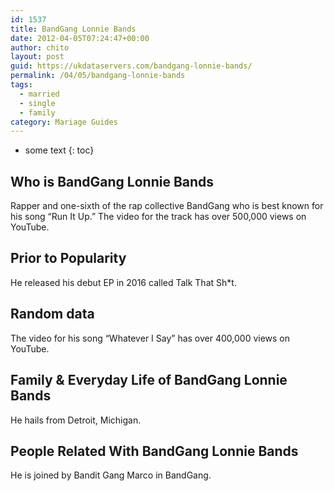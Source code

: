 ```yaml
---
id: 1537
title: BandGang Lonnie Bands
date: 2012-04-05T07:24:47+00:00
author: chito
layout: post
guid: https://ukdataservers.com/bandgang-lonnie-bands/
permalink: /04/05/bandgang-lonnie-bands  
tags:
  - married
  - single
  - family
category: Mariage Guides
---
```


* some text
{: toc}


## Who is  BandGang Lonnie Bands
                  
                  
                  
Rapper and one-sixth of the rap collective BandGang who is best known for his song &#8220;Run It Up.&#8221; The video for the track has over 500,000 views on YouTube.
                  
                
                
                
## Prior to Popularity 
                  
                  
                  
He released his debut EP in 2016 called Talk That Sh*t.
                  
                
                
                
## Random data 
                  
                  
                  
The video for his song &#8220;Whatever I Say&#8221; has over 400,000 views on YouTube.
                  
                
                
                
## Family & Everyday Life of BandGang Lonnie Bands
                  
                  
                  
He hails from Detroit, Michigan. 
                  
                
                
                
## People Related With  BandGang Lonnie Bands
                  
                  
                  
He is joined by Bandit Gang Marco in BandGang.
                  
                
              
            
          
          
          
    
    
  

